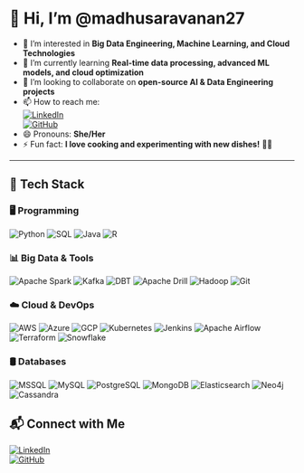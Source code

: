 # 👋 Hi, I’m @madhusaravanan27

- 👀 I’m interested in **Big Data Engineering, Machine Learning, and Cloud Technologies**  
- 🌱 I’m currently learning **Real-time data processing, advanced ML models, and cloud optimization**  
- 💞️ I’m looking to collaborate on **open-source AI & Data Engineering projects**  
- 📫 How to reach me:  
  [![LinkedIn](https://img.shields.io/badge/LinkedIn-007ACC?style=flat&logo=linkedin&logoColor=white)](https://www.linkedin.com/in/madhumithasaravanan)  
  [![GitHub](https://img.shields.io/badge/GitHub-007ACC?style=flat&logo=github&logoColor=white)](https://github.com/madhusaravanan27)  
- 😄 Pronouns: **She/Her**  
- ⚡ Fun fact: **I love cooking and experimenting with new dishes!** 🍳🔥  

---

## 🎯 **Tech Stack**

### **🖥 Programming**
![Python](https://img.shields.io/badge/Python-007ACC?style=for-the-badge&logo=python&logoColor=white)
![SQL](https://img.shields.io/badge/SQL-007ACC?style=for-the-badge&logo=microsoftsqlserver&logoColor=white)
![Java](https://img.shields.io/badge/Java-007ACC?style=for-the-badge&logo=openjdk&logoColor=white)
![R](https://img.shields.io/badge/R-007ACC?style=for-the-badge&logo=r&logoColor=white)

### **📊 Big Data & Tools**
![Apache Spark](https://img.shields.io/badge/Apache%20Spark-007ACC?style=for-the-badge&logo=apachespark&logoColor=white)
![Kafka](https://img.shields.io/badge/Kafka-007ACC?style=for-the-badge&logo=apachekafka&logoColor=white)
![DBT](https://img.shields.io/badge/DBT-007ACC?style=for-the-badge&logo=dbt&logoColor=white)
![Apache Drill](https://img.shields.io/badge/Apache%20Drill-007ACC?style=for-the-badge)
![Hadoop](https://img.shields.io/badge/Hadoop-007ACC?style=for-the-badge&logo=apachehadoop&logoColor=white)
![Git](https://img.shields.io/badge/Git-007ACC?style=for-the-badge&logo=git&logoColor=white)

### **☁️ Cloud & DevOps**
![AWS](https://img.shields.io/badge/AWS-007ACC?style=for-the-badge&logo=amazonaws&logoColor=white)
![Azure](https://img.shields.io/badge/Azure-007ACC?style=for-the-badge&logo=microsoftazure&logoColor=white)
![GCP](https://img.shields.io/badge/GCP-007ACC?style=for-the-badge&logo=googlecloud&logoColor=white)
![Kubernetes](https://img.shields.io/badge/Kubernetes-007ACC?style=for-the-badge&logo=kubernetes&logoColor=white)
![Jenkins](https://img.shields.io/badge/Jenkins-007ACC?style=for-the-badge&logo=jenkins&logoColor=white)
![Apache Airflow](https://img.shields.io/badge/Apache%20Airflow-007ACC?style=for-the-badge&logo=apacheairflow&logoColor=white)
![Terraform](https://img.shields.io/badge/Terraform-007ACC?style=for-the-badge&logo=terraform&logoColor=white)
![Snowflake](https://img.shields.io/badge/Snowflake-007ACC?style=for-the-badge&logo=snowflake&logoColor=white)

### **🛢 Databases**
![MSSQL](https://img.shields.io/badge/MSSQL-007ACC?style=for-the-badge&logo=microsoftsqlserver&logoColor=white)
![MySQL](https://img.shields.io/badge/MySQL-007ACC?style=for-the-badge&logo=mysql&logoColor=white)
![PostgreSQL](https://img.shields.io/badge/PostgreSQL-007ACC?style=for-the-badge&logo=postgresql&logoColor=white)
![MongoDB](https://img.shields.io/badge/MongoDB-007ACC?style=for-the-badge&logo=mongodb&logoColor=white)
![Elasticsearch](https://img.shields.io/badge/Elasticsearch-007ACC?style=for-the-badge&logo=elasticsearch&logoColor=white)
![Neo4j](https://img.shields.io/badge/Neo4j-007ACC?style=for-the-badge&logo=neo4j&logoColor=white)
![Cassandra](https://img.shields.io/badge/Cassandra-007ACC?style=for-the-badge&logo=apachecassandra&logoColor=white)


## 📬 **Connect with Me**
[![LinkedIn](https://img.shields.io/badge/LinkedIn-Madhumitha%20Saravanan-007ACC?style=for-the-badge&logo=linkedin&logoColor=white)](https://www.linkedin.com/in/madhumithasaravanan/)  
[![GitHub](https://img.shields.io/badge/GitHub-MadhumithaSaravanan-007ACC?style=for-the-badge&logo=github&logoColor=white)](https://github.com/madhusaravanan27)
